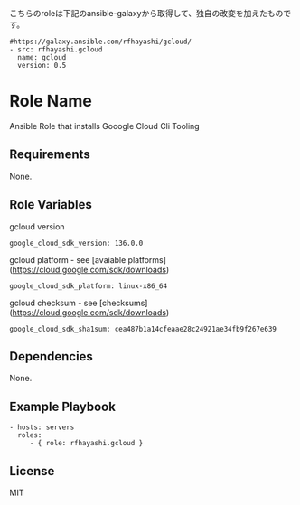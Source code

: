 こちらのroleは下記のansible-galaxyから取得して、独自の改変を加えたものです。

```
#https://galaxy.ansible.com/rfhayashi/gcloud/
- src: rfhayashi.gcloud
  name: gcloud
  version: 0.5
```

Role Name
=========

Ansible Role that installs Gooogle Cloud Cli Tooling

Requirements
------------

None.

Role Variables
--------------

gcloud version

```
google_cloud_sdk_version: 136.0.0
```

gcloud platform - see [avaiable platforms] (https://cloud.google.com/sdk/downloads)

```
google_cloud_sdk_platform: linux-x86_64
```

gcloud checksum - see [checksums] (https://cloud.google.com/sdk/downloads)

```
google_cloud_sdk_sha1sum: cea487b1a14cfeaae28c24921ae34fb9f267e639
```

Dependencies
------------

None.

Example Playbook
----------------

    - hosts: servers
      roles:
         - { role: rfhayashi.gcloud }

License
-------

MIT

